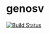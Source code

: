 # genosv

[![Build Status](https://travis-ci.org/nspies/genosv.svg?branch=master)](https://travis-ci.org/nspies/genosv)
